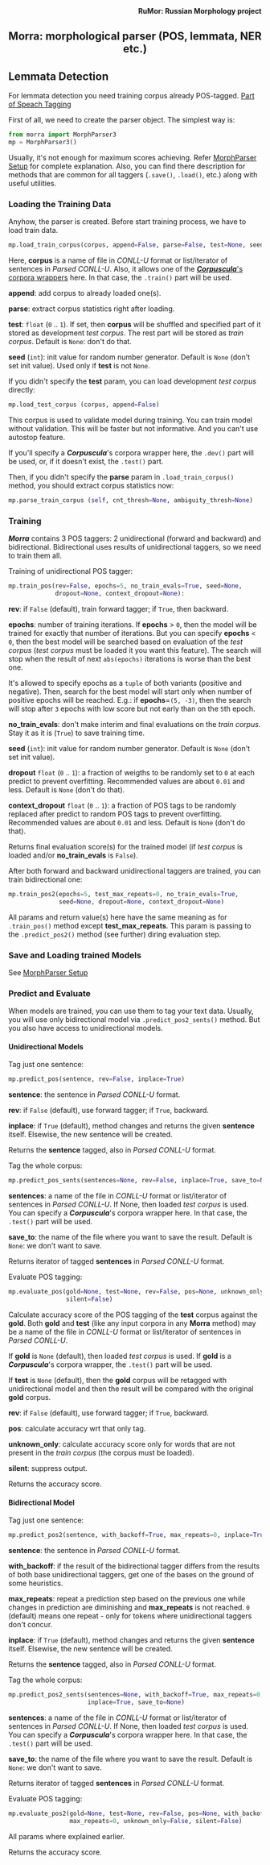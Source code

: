 <div align="right"><strong>RuMor: Russian Morphology project</strong></div>
<h2 align="center">Morra: morphological parser (POS, lemmata, NER etc.)</h2>

## Lemmata Detection

For lemmata detection you need training corpus already POS-tagged.
[Part of Speach Tagging](https://github.com/fostroll/morra/blob/master/doc/README_POS.md)

First of all, we need to create the parser object. The simplest way is:
```python
from morra import MorphParser3
mp = MorphParser3()
```

Usually, it's not enough for maximum scores achieving. Refer
[MorphParser Setup](https://github.com/fostroll/morra/blob/master/doc/README_SETUP.md)
for complete explanation. Also, you can find there description for methods
that are common for all taggers (`.save()`, `.load()`, etc.) along with useful
utilities.

### Loading the Training Data

Anyhow, the parser is created. Before start training process, we have to load
train data.

```python
mp.load_train_corpus(corpus, append=False, parse=False, test=None, seed=None)
```
Here, **corpus** is a name of file in *CONLL-U* format or list/iterator of
sentences in *Parsed CONLL-U*. Also, it allows one of the
[***Corpuscula***'s corpora wrappers](https://github.com/fostroll/corpuscula/blob/master/doc/README_CORPORA.md)
here. In that case, the `.train()` part will be used.

**append**: add corpus to already loaded one(s).

**parse**: extract corpus statistics right after loading.

**test**: `float` (`0` .. `1`). If set, then **corpus** will be shuffled
and specified part of it stored as development *test corpus*. The rest part
will be stored as *train corpus*. Default is `None`: don't do that.

**seed** (`int`): init value for random number generator. Default is `None`
(don't set init value). Used only if **test** is not `None`.

If you didn't specify the **test** param, you can load development *test
corpus* directly:
```python
mp.load_test_corpus (corpus, append=False)
```
This corpus is used to validate model during training. You can train model
without validation. This will be faster but not informative. And you can't
use autostop feature.

If you'll specify a ***Corpuscula***'s corpora wrapper here, the `.dev()` part
will be used, or, if it doesn't exist, the `.test()` part.

Then, if you didn't specify the **parse** param in `.load_train_corpus()`
method, you should extract corpus statistics now:
```python
mp.parse_train_corpus (self, cnt_thresh=None, ambiguity_thresh=None)
```

### Training

***Morra*** contains 3 POS taggers: 2 unidirectional (forward and backward)
and bidirectional. Bidirectional uses results of unidirectional taggers, so we
need to train them all.

Training of unidirectional POS tagger:
```python
mp.train_pos(rev=False, epochs=5, no_train_evals=True, seed=None,
             dropout=None, context_dropout=None):
```
**rev**: if `False` (default), train forward tagger; if `True`, then backward.

**epochs**: number of training iterations. If **epochs** > `0`, then the model
will be trained for exactly that number of iterations. But you can specify
**epochs** < `0`, then the best model will be searched based on evaluation of
the *test corpus* (*test corpus* must be loaded it you want this feature). The
search will stop when the result of next `abs(epochs)` iterations is worse
than the best one.

It's allowed to specify epochs as a `tuple` of both variants (positive and
negative). Then, search for the best model will start only when number of
positive epochs will be reached. E.g.: if **epochs**=`(5, -3)`, then the
search will stop after `3` epochs with low score but not early than on the
`5`th epoch.

**no_train_evals**: don't make interim and final evaluations on the *train
corpus*. Stay it as it is (`True`) to save training time.

**seed** (`int`): init value for random number generator. Default is `None`
(don't set init value).

**dropout** `float` (`0` .. `1`): a fraction of weigths to be randomly set to
`0` at each predict to prevent overfitting. Recommended values are about
`0.01` and less. Default is `None` (don't do that).

**context_dropout** `float` (`0` .. `1`): a fraction of POS tags to be
randomly replaced after predict to random POS tags to prevent overfitting.
Recommended values are about `0.01` and less. Default is `None` (don't do
that).

Returns final evaluation score(s) for the trained model (if *test corpus* is
loaded and/or **no_train_evals** is `False`).

After both forward and backward unidirectional taggers are trained, you can
train bidirectional one:
```python
mp.train_pos2(epochs=5, test_max_repeats=0, no_train_evals=True,
              seed=None, dropout=None, context_dropout=None)
```
All params and return value(s) here have the same meaning as for
`.train_pos()` method except **test_max_repeats**. This param is passing to
the `.predict_pos2()` method (see further) diring evaluation step.

### Save and Loading trained Models

See
[MorphParser Setup](https://github.com/fostroll/morra/blob/master/doc/README_SETUP.md)

### Predict and Evaluate

When models are trained, you can use them to tag your text data. Usually, you
will use only bidirectional model via `.predict_pos2_sents()` method. But you
also have access to unidirectional models.

#### Unidirectional Models

Tag just one sentence:
```python
mp.predict_pos(sentence, rev=False, inplace=True)
```
**sentence**: the sentence in *Parsed CONLL-U* format.

**rev**: if `False` (default), use forward tagger; if `True`, backward.

**inplace**: if `True` (default), method changes and returns the given
**sentence** itself. Elsewise, the new sentence will be created.

Returns the **sentence** tagged, also in *Parsed CONLL-U* format.

Tag the whole corpus:
```python
mp.predict_pos_sents(sentences=None, rev=False, inplace=True, save_to=None)
```
**sentences**: a name of the file in *CONLL-U* format or list/iterator of
sentences in *Parsed CONLL-U*. If None, then loaded *test corpus* is used.
You can specify a ***Corpuscula***'s corpora wrapper here. In that case, the
`.test()` part will be used.

**save_to**: the name of the file where you want to save the result. Default
is `None`: we don't want to save.

Returns iterator of tagged **sentences** in *Parsed CONLL-U* format.

Evaluate POS tagging:
```python
mp.evaluate_pos(gold=None, test=None, rev=False, pos=None, unknown_only=False,
                silent=False)
```
Calculate accuracy score of the POS tagging of the **test** corpus against the
**gold**. Both **gold** and **test** (like any input corpora in any **Morra**
method) may be a name of the file in *CONLL-U* format or list/iterator of
sentences in *Parsed CONLL-U*.

If **gold** is `None` (default), then loaded *test corpus* is used. If
**gold** is a ***Corpuscula***'s corpora wrapper, the `.test()` part will be
used.

If **test** is `None` (default), then the **gold** corpus will be retagged
with unidirectional model and then the result will be compared with the
original **gold** corpus.

**rev**: if `False` (default), use forward tagger; if `True`, backward.

**pos**: calculate accuracy wrt that only tag.

**unknown_only**: calculate accuracy score only for words that are not present
in the *train corpus* (the corpus must be loaded).

**silent**: suppress output.

Returns the accuracy score.

#### Bidirectional Model

Tag just one sentence:
```python
mp.predict_pos2(sentence, with_backoff=True, max_repeats=0, inplace=True)
```
**sentence**: the sentence in *Parsed CONLL-U* format.

**with_backoff**: if the result of the bidirectional tagger differs from
the results of both base unidirectional taggers, get one of the bases on
the ground of some heuristics.

**max_repeats**: repeat a prediction step based on the previous one while
changes in prediction are diminishing and **max_repeats** is not reached. `0`
(default) means one repeat - only for tokens where unidirectional taggers
don't concur.

**inplace**: if `True` (default), method changes and returns the given
**sentence** itself. Elsewise, the new sentence will be created.

Returns the **sentence** tagged, also in *Parsed CONLL-U* format.

Tag the whole corpus:
```python
mp.predict_pos2_sents(sentences=None, with_backoff=True, max_repeats=0,
                      inplace=True, save_to=None)
```
**sentences**: a name of the file in *CONLL-U* format or list/iterator of
sentences in *Parsed CONLL-U*. If None, then loaded *test corpus* is used.
You can specify a ***Corpuscula***'s corpora wrapper here. In that case, the
`.test()` part will be used.

**save_to**: the name of the file where you want to save the result. Default
is `None`: we don't want to save.

Returns iterator of tagged **sentences** in *Parsed CONLL-U* format.

Evaluate POS tagging:
```python
mp.evaluate_pos2(gold=None, test=None, rev=False, pos=None, with_backoff=True,
                 max_repeats=0, unknown_only=False, silent=False)
```
All params where explained earlier.

Returns the accuracy score.
